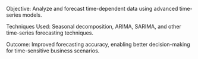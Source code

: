 Objective: Analyze and forecast time-dependent data using advanced time-series models.

Techniques Used: Seasonal decomposition, ARIMA, SARIMA, and other time-series forecasting techniques.

Outcome: Improved forecasting accuracy, enabling better decision-making for time-sensitive business scenarios.
